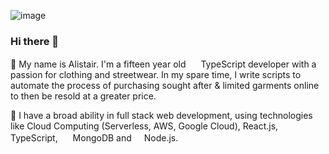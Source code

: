 ![image](https://github.com/freekmurze/freekmurze/blob/master/dino.gif)

### Hi there 👋

🦄 My name is Alistair. I'm a fifteen year old <img src="https://img.icons8.com/color/48/000000/typescript.png" height="16px" /> TypeScript developer with a passion for clothing and streetwear. In my spare time, I write scripts to automate the process of purchasing sought after & limited garments online to then be resold at a greater price.

🍍 I have a broad ability in full stack web development, using technologies like Cloud Computing (Serverless, AWS, Google Cloud), React.js, TypeScript, <img src="https://img.icons8.com/color/48/000000/mongodb.png" height="16px" /> MongoDB and <img src="https://img.icons8.com/color/48/000000/nodejs.png" height="16px" />Node.js.
